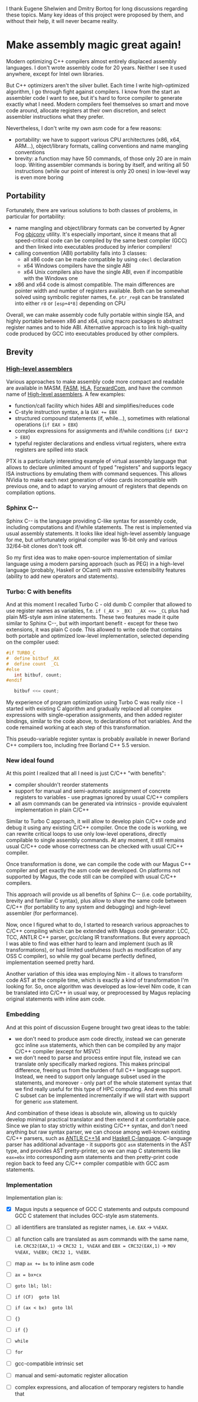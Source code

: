 I thank Eugene Shelwien and Dmitry Bortoq for long discussions regarding these topics. Many key ideas of this project were proposed by them, and without their help, it will never became reality.


# Make assembly magic great again!

Modern optimizing C++ compilers almost entirely displaced assembly languages. I don't wrote assembly code for 20 years. Neither I see it used anywhere, except for Intel own libraries.

But C++ optimizers aren't the silver bullet. Each time I write high-optimized algorithm, I go through fight against compilers. I know from the start an assembler code I want to see, but it's hard to force compiler to generate exactly what I need. Modern compilers feel themselves so smart and move code around, allocate registers at their own discretion, and select assembler instructions what they prefer.

Nevertheless, I don't write my own asm code for a few reasons:
- portability: we have to support various CPU architectures (x86, x64, ARM...), object/library formats, calling conventions and name mangling conventions
- brevity: a function may have 50 commands, of those only 20 are in main loop. Writing assembler commands is boring by itself, and writing all 50 instructions (while our point of interest is only 20 ones) in low-level way is even more boring


## Portability

Fortunately, there are various solutions to both classes of problems, in particular for portability:
- name mangling and object/library formats can be converted by Agner Fog [objconv] utility. It's especially important, since it means that all speed-critical code can be compiled by the same best compiler (GCC) and then linked into executables produced by inferior compilers!
- calling convention (ABI) portability falls into 3 classes:
  - all x86 code can be made compatible by using `cdecl` declaration
  - x64 Windows compilers have the single ABI
  - x64 Unix compilers also have the single ABI, even if incompatible with the Windows one
- x86 and x64 code is almost compatible. The main differences are pointer width and number of registers available. Both can be somewhat solved using symbolic register names, f.e. `ptr_reg8` can be translated into either `r8` or `[esp+4*8]` depending on CPU

Overall, we can make assembly code fully portable within single ISA, and highly portable between x86 and x64, using macro packages to abstract register names and to hide ABI. Alternative approach is to link high-quality code produced by GCC into executables produced by other compilers.


## Brevity

### [High-level assemblers]

Various approaches to make assembly code more compact and readable are available in MASM, [FASM], [HLA], [ForwardCom], and have the common name of [High-level assemblers]. A few examples:
- function/call facility which hides ABI and simplifies/reduces code
- C-style instruction syntax, a la `EAX += EBX`
- structured compound statements (if, while...), sometimes with relational operations (`if EAX > EBX`)
- complex expressions for assignments and if/while conditions (`if EAX*2 > EBX`)
- typeful register declarations and endless virtual registers, where extra registers are spilled into stack

PTX is a particularly interesting example of virtual assembly language that allows to declare unlimited amount of typed "registers" and supports legacy ISA instructions by emulating them with command sequences. This allows NVidia to make each next generation of video cards incompatible with previous one, and to adapt to varying amount of registers that depends on compilation options.


### Sphinx C--

Sphinx C-- is the language providing C-like syntax for assembly code, including computations and if/while statements. The rest is implemented via usual assembly statements. It looks like ideal high-level assembly language for me, but unfortunately original compiler was 16-bit only and various 32/64-bit clones don't took off.

So my first idea was to make open-source implementation of similar language using a modern parsing approach (such as PEG) in a high-level language (probably, Haskell or OCaml) with massive extensibility features (ability to add new operators and statements).


### Turbo: C with benefits

And at this moment I recalled Turbo C - old dumb C compiler that allowed to use register names as variables, f.e. `if (_AX > _BX)  _AX <<= _CL` plus had plain MS-style asm inline statements. These two features made it quite similar to Sphinx C--, but with important benefit - except for these two extensions, it was plain C code. This allowed to write code that contains both portable and optimized low-level implementation, selected depending on the compiler used:

```C
#if TURBO_C
#  define bitbuf _AX
#  define count  _CL
#else
   int bitbuf, count;
#endif

   bitbuf <<= count;
```

My experience of program optimization using Turbo C was really nice - I started with existing C algorithm and gradually replaced all complex expressions with single-operation assignments, and then added register bindings, similar to the code above, to declarations of hot variables. And the code remained working at each step of this transformation.

This pseudo-variable register syntax is probably available in newer Borland C++ compilers too, including free Borland C++ 5.5 version.


### New ideal found

At this point I realized that all I need is just C/C++ "with benefits":
- compiler shouldn't reorder statements
- support for manual and semi-automatic assignment of concrete registers to variables - use pragmas ignored by usual C/C++ compilers
- all asm commands can be generated via intrinsics - provide equivalent implementation in plain C/C++

Similar to Turbo C approach, it will allow to develop plain C/C++ code and debug it using any existing C/C++ compiler. Once the code is working, we can rewrite critical loops to use only low-level operations, directly compilable to single assembly commands. At any moment, it still remains usual C/C++ code whose correctness can be checked with usual C/C++ compiler.

Once transformation is done, we can compile the code with our Magus C++ compiler and get exactly the asm code we developed. On platforms not supported by Magus, the code still can be compiled with usual C/C++ compilers.

This approach will provide us all benefits of Sphinx C-- (i.e. code portability, brevity and familiar C syntax), plus allow to share the same code between C/C++ (for portability to any system and debugging) and high-level assembler (for performance).

Now, once I figured what to do, I started to research various approaches to C/C++ compiling which can be extended with Magus code generator: LCC, TCC, ANTLR C++ parser, gcc/clang IR transformations. But every approach I was able to find was either hard to learn and implement (such as IR transformations), or had limited usefulness (such as modification of any OSS C compiler), so while my goal became perfectly defined, implementation seemed pretty hard.

Another variation of this idea was employing Nim - it allows to transform code AST at the compile time, which is exactly a kind of transformation I'm looking for. So, once algorithm was developed as low-level Nim code, it can be translated into C/C++ in usual way, or preprocessed by Magus replacing original statements with inline asm code.


### Embedding

And at this point of discussion Eugene brought two great ideas to the table:
- we don't need to produce asm code directly, instead we can generate gcc inline `asm` statements, which then can be compiled by any major C/C++ compiler (except for MSVC)
- we don't need to parse and process entire input file, instead we can translate only specifically marked regions. This makes principal difference, freeing us from the burden of full C++ language support. Instead, we need to support only language subset used in the statements, and moreover - only part of the whole statement syntax that we find really useful for this type of HPC computing. And even this small C subset can be implemented incrementally if we will start with support for generic `asm` statement.

And combination of these ideas is absolute win, allowing us to quickly develop minimal practical translator and then extend it at comfortable pace. Since we plan to stay strictly within existing C/C++ syntax, and don't need anything but raw syntax parser, we can choose among well-known existing C/C++ parsers, such as [ANTLR C++14] and [Haskell C-language]. C-language parser has additional advantage - it supports gcc `asm` statements in the AST type, and provides AST pretty-printer, so we can map C statements like `eax=ebx` into corresponding asm statements and then pretty-print code region back to feed any C/C++ compiler compatible with GCC asm statements.


### Implementation

Implementation plan is:
- [x] Magus inputs a sequence of GCC C statements and outputs compound GCC C statement that includes GCC-style asm statements.
- [ ] all identifiers are translated as register names, i.e. `EAX` -> `%%EAX`.
- [ ] all function calls are translated as asm commands with the same name, i.e. `CRC32(EAX,1)` -> `CRC32 1, %%EAX` and `EBX = CRC32(EAX,1)` -> `MOV %%EAX, %%EBX; CRC32 1, %%EBX`.
- [ ] map `ax += bx` to inline asm code
- [ ] `ax = bx+cx`
- [ ] `goto lbl; lbl:`
- [ ] `if (CF)  goto lbl`
- [ ] `if (ax < bx)  goto lbl`
- [ ] `{}`
- [ ] `if {}`
- [ ] `while`
- [ ] `for`
- [ ] gcc-compatible intrinsic set
- [ ] manual and semi-automatic register allocation
- [ ] complex expressions, and allocation of temporary registers to handle that






















[objconv]: http://www.agner.org/optimize/#objconv
[FASM]: https://en.wikipedia.org/wiki/FASM
[HLA]: https://en.wikipedia.org/wiki/High_Level_Assembly
[ForwardCom]: https://github.com/ForwardCom/code-examples
[High-level assemblers]: https://en.wikipedia.org/wiki/High-level_assembler
[ANTLR C++14]: https://github.com/antlr/grammars-v4/tree/master/cpp
[Haskell C-language]: http://hackage.haskell.org/package/language-c
